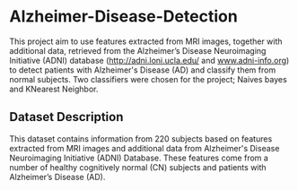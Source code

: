 # Alzheimer-Disease-Detection

This project aim to use features extracted from MRI images, together with additional data, retrieved from the Alzheimer’s Disease Neuroimaging Initiative (ADNI) database (http://adni.loni.ucla.edu/ and www.adni-info.org) to detect patients with Alzheimer's Disease (AD) and classify them from normal subjects. Two classifiers were chosen for the project; Naives bayes and KNearest Neighbor.

## Dataset Description

This dataset contains information from 220 subjects based on features extracted from MRI images and additional data from Alzheimer's Disease Neuroimaging Initiative (ADNI) Database. These features come from a number of healthy cognitively normal (CN) subjects and patients with Alzheimer’s Disease (AD).
